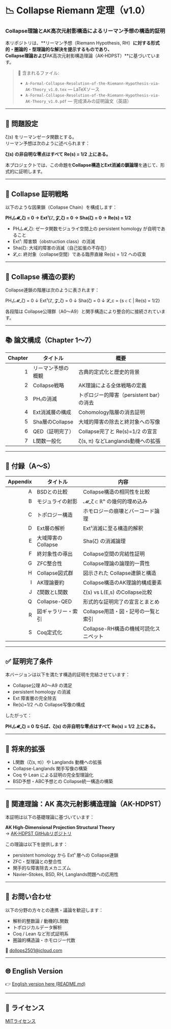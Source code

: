 # 📉 Collapse Riemann 定理（v1.0）
### Collapse理論とAK高次元射影構造によるリーマン予想の構造的証明

本リポジトリは、**リーマン予想（Riemann Hypothesis, RH）**に対する形式的・圏論的・型理論的な解決を提示するものであり、  
**Collapse理論**および**AK高次元射影構造理論（AK-HDPST）**に基づいています。

> 📄 含まれるファイル:  
> - `A-Formal-Collapse-Resolution-of-the-Riemann-Hypothesis-via-AK-Theory_v1.0.tex` — LaTeXソース  
> - `A-Formal-Collapse-Resolution-of-the-Riemann-Hypothesis-via-AK-Theory_v1.0.pdf` — 完成済みの証明論文（英語）

---

## 🎯 問題設定

ζ(s) をリーマンゼータ関数とする。  
リーマン予想は次のように述べられます：

**ζ(s) の非自明な零点はすべて Re(s) = 1/2 上にある。**

本プロジェクトでは、この命題を**Collapse構造とExt消滅の鎖論理**を通じて、形式的に証明します。

---

## 🧠 Collapse 証明戦略

以下のような因果鎖（Collapse Chain）を構成します：

**PH₁(𝓜_ζ) = 0 → Ext¹(ℤ, 𝓩_ζ) = 0 → Sha(ζ) = 0 → Re(s) = 1/2**

- PH₁(𝓜_ζ): ゼータ関数モジュライ空間上の persistent homology が自明であること  
- Ext¹: 障害類（obstruction class）の消滅  
- Sha(ζ): 大域的障害の消滅（自己拡張の不存在）  
- 𝓛_c: 終対象（collapse空間）である臨界直線 Re(s) = 1/2 への収束

---

## 🔧 Collapse 構造の要約

Collapse連鎖の階層は次のように表されます：

PH₁(𝓜_ζ) = 0
↓
Ext¹(ℤ, 𝓩_ζ) = 0
↓
Sha(ζ) = 0
↓
𝓛_c = {s ∈ ℂ | Re(s) = 1/2}


各段階は Collapse公理群（A0〜A9）と関手構造により整合的に接続されています。

---

## 📚 論文構成（Chapter 1〜7）

| Chapter | タイトル | 概要 |
|--------:|----------|------|
| 1 | リーマン予想の概観 | 古典的定式化と歴史的背景 |
| 2 | Collapse戦略 | AK理論による全体戦略の定義 |
| 3 | PH₁の消滅 | トポロジー的障害（persistent bar）の消去 |
| 4 | Ext消滅層の構成 | Cohomology階層の消去証明 |
| 5 | Sha層のCollapse | 大域的障害の除去と終対象への写像 |
| 6 | QED（証明完了） | Collapse完了と Re(s)=1/2 の宣言 |
| 7 | L関数一般化 | ζ(s, π) などLanglands動機への拡張 |

---

## 📑 付録（A〜S）

| Appendix | タイトル | 内容 |
|---------:|----------|------|
| A | BSDとの比較 | Collapse構造の相同性を比較 |
| B | モジュライの射影 | 𝓜_ζ ⊂ ℝⁿ の幾何的埋め込み |
| C | トポロジー構造 | ホモロジーの崩壊とバーコード論理 |
| D | Ext層の解析 | Ext¹消滅に至る構造的解釈 |
| E | 大域障害のCollapse | Sha(ζ) の消滅論理 |
| F | 終対象性の導出 | Collapse空間の完結性証明 |
| G | ZFC整合性 | Collapse理論の論理的一貫性 |
| H | Collapse図式群 | 図示された Collapse連鎖と構造 |
| I | AK理論要約 | Collapse構造のAK理論的構成要素 |
| J | ζ関数とL関数 | ζ(s) vs L(E,s) のCollapse比較 |
| Q | Collapse-QED | 形式的な証明完了の宣言とまとめ |
| R | 図ギャラリー・索引 | Collapse用語・図・記号の一覧と索引 |
| S | Coq定式化 | Collapse-RH構造の機械可読化スニペット |

---

## ✅ 証明完了条件

本バージョンは以下を満たす構造的証明を完結させています：

- Collapse公理 A0〜A9 の満足  
- persistent homology の消滅  
- Ext 障害層の完全除去  
- Re(s)=1/2 への Collapse写像の構成

したがって：

**PH₁(𝓜_ζ) = 0 ならば、ζ(s) の非自明な零点はすべて Re(s) = 1/2 上にある。**

---

## 🔭 将来的拡張

- L関数（ζ(s, π)）や Langlands 動機への拡張  
- Collapse-Langlands 関手写像の構築  
- Coq や Lean による証明の完全型理論化  
- BSD予想・ABC予想との Collapse統一構造の構築

---

## 🧩 関連理論：AK 高次元射影構造理論（AK-HDPST）

本証明は以下の基礎理論に基づいています：

**AK High-Dimensional Projection Structural Theory**  
→ [AK-HDPST GitHubリポジトリ](https://github.com/Kobayashi2501/AK-High-Dimensional-Projection-Structural-Theory)

この理論は以下を提供します：

- persistent homology から Ext¹ 層への Collapse連鎖  
- ZFC・型理論との整合性  
- 関手的な障害除去メカニズム  
- Navier–Stokes, BSD, RH, Langlands問題への応用性

---

## 📩 お問い合わせ

以下の分野の方々との連携・議論を歓迎します：

- 解析的整数論 / 動機的L関数  
- トポロジカルデータ解析  
- Coq / Lean など形式証明系  
- 圏論的構造論・ホモロジー代数

📧 [dollops2501@icloud.com](mailto:dollops2501@icloud.com)

---

## 🌐 English Version

👉 [English version here (README.md)](https://github.com/Kobayashi2501/Structural-Proof-of-the-Riemann-Hypothesis-via-AK-Theory/blob/main/README.md)

---

## 📘 ライセンス

[MITライセンス](https://opensource.org/licenses/MIT)
